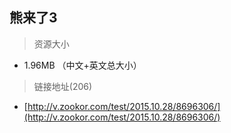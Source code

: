 ## 熊来了3 ##

>资源大小

- 1.96MB （中文+英文总大小）

>链接地址(206)

- [http://v.zookor.com/test/2015.10.28/8696306/](http://v.zookor.com/test/2015.10.28/8696306/)